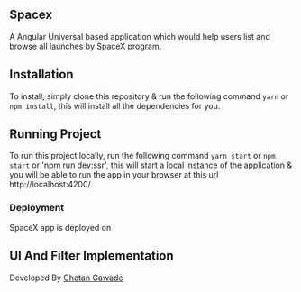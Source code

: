 ## Spacex
A Angular Universal based application which would help users list and browse all launches by SpaceX program.

## Installation
To install, simply clone this repository & run the following command  `yarn` or `npm install`, this will install all the dependencies for you.

## Running Project
To run this project locally, run the following command  `yarn start` or `npm start` or 'npm run dev:ssr', this will start a local instance of the application & you will be able to run the app in your browser at this url http://localhost:4200/.

### Deployment

SpaceX app is deployed on 


## UI And Filter Implementation


Developed By [Chetan Gawade](https://github.com/chtn0921)
